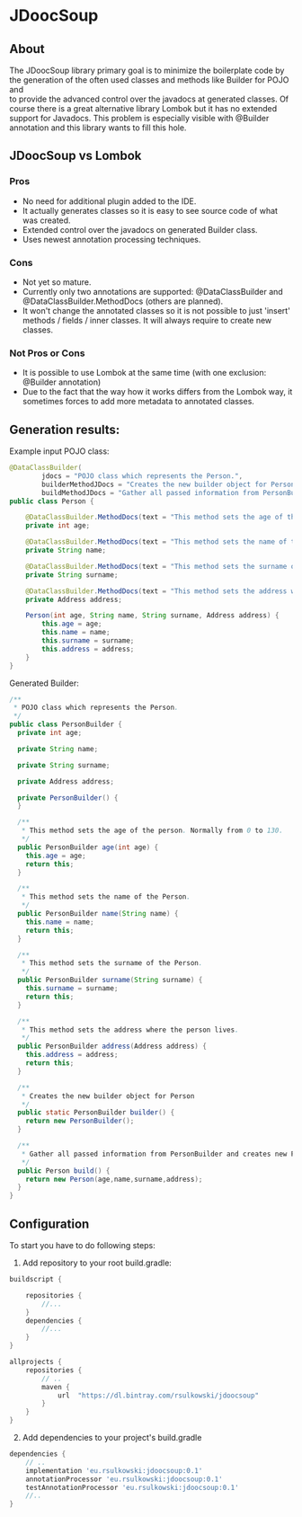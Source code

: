 # JDoocSoup

## About
The JDoocSoup library primary goal is to minimize the boilerplate code by the generation of the often used classes and methods like Builder for POJO and   
to provide the advanced control over the javadocs at generated classes. Of course there is a great alternative library Lombok but it has no extended support for Javadocs.
This problem is especially visible with @Builder annotation and this library wants to fill this hole.

## JDoocSoup vs Lombok
### Pros
+ No need for additional plugin added to the IDE.
+ It actually generates classes so it is easy to see source code of what was created.
+ Extended control over the javadocs on generated Builder class.
+ Uses newest annotation processing techniques.

### Cons
+ Not yet so mature.
+ Currently only two annotations are supported: @DataClassBuilder and @DataClassBuilder.MethodDocs (others are planned).
+ It won't change the annotated classes so it is not possible to just 'insert' methods / fields / inner classes. It will always require to create new classes.

### Not Pros or Cons
+ It is possible to use Lombok at the same time (with one exclusion: @Builder annotation)
+ Due to the fact that the way how it works differs from the Lombok way, it sometimes forces to add more metadata to annotated classes.

## Generation results:

Example input POJO class:

```java
@DataClassBuilder(
        jdocs = "POJO class which represents the Person.",
        builderMethodJDocs = "Creates the new builder object for Person",
        buildMethodJDocs = "Gather all passed information from PersonBuilder and creates new Person object")
public class Person {

    @DataClassBuilder.MethodDocs(text = "This method sets the age of the person. Normally from 0 to 130.")
    private int age;

    @DataClassBuilder.MethodDocs(text = "This method sets the name of the Person.")
    private String name;

    @DataClassBuilder.MethodDocs(text = "This method sets the surname of the Person.")
    private String surname;

    @DataClassBuilder.MethodDocs(text = "This method sets the address where the person lives.")
    private Address address;

    Person(int age, String name, String surname, Address address) {
        this.age = age;
        this.name = name;
        this.surname = surname;
        this.address = address;
    }
}
```

Generated Builder:

```java
/**
 * POJO class which represents the Person.
 */
public class PersonBuilder {
  private int age;

  private String name;

  private String surname;

  private Address address;

  private PersonBuilder() {
  }

  /**
   * This method sets the age of the person. Normally from 0 to 130.
   */
  public PersonBuilder age(int age) {
    this.age = age;
    return this;
  }

  /**
   * This method sets the name of the Person.
   */
  public PersonBuilder name(String name) {
    this.name = name;
    return this;
  }

  /**
   * This method sets the surname of the Person.
   */
  public PersonBuilder surname(String surname) {
    this.surname = surname;
    return this;
  }

  /**
   * This method sets the address where the person lives.
   */
  public PersonBuilder address(Address address) {
    this.address = address;
    return this;
  }

  /**
   * Creates the new builder object for Person
   */
  public static PersonBuilder builder() {
    return new PersonBuilder();
  }

  /**
   * Gather all passed information from PersonBuilder and creates new Person object
   */
  public Person build() {
    return new Person(age,name,surname,address);
  }
}
```

## Configuration

To start you have to do following steps:

1. Add repository to your root build.gradle:

```groovy
buildscript {

    repositories {
        //...
    }
    dependencies {
        //...
    }
}

allprojects {
    repositories {
        // ..
        maven {
            url  "https://dl.bintray.com/rsulkowski/jdoocsoup"
        }
    }
}
```

2. Add dependencies to your project's build.gradle
```groovy
dependencies {
    // ..
    implementation 'eu.rsulkowski:jdoocsoup:0.1'
    annotationProcessor 'eu.rsulkowski:jdoocsoup:0.1'
    testAnnotationProcessor 'eu.rsulkowski:jdoocsoup:0.1'
    //..
}
```
